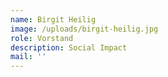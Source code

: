```yaml
---
name: Birgit Heilig
image: /uploads/birgit-heilig.jpg
role: Vorstand
description: Social Impact
mail: ''
---
```


